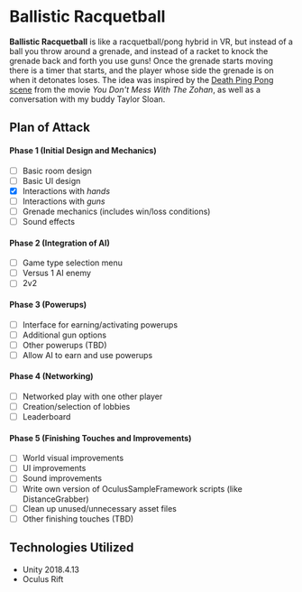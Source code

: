 # Ballistic Racquetball

**Ballistic Racquetball** is like a racquetball/pong hybrid in VR, but instead of a ball you throw around a grenade,
and instead of a racket to knock the grenade back and forth you use guns! Once the grenade starts moving there is a
timer that starts, and the player whose side the grenade is on when it detonates loses. The idea was inspired by the 
[Death Ping Pong scene](https://www.youtube.com/watch?v=xyv30nT955g) from the movie *You Don't Mess With The Zohan*, 
as well as a conversation with my buddy Taylor Sloan.

## Plan of Attack

#### Phase 1 (Initial Design and Mechanics)

- [ ] Basic room design
- [ ] Basic UI design
- [x] Interactions with *hands*
- [ ] Interactions with *guns*
- [ ] Grenade mechanics (includes win/loss conditions)
- [ ] Sound effects

#### Phase 2 (Integration of AI)

- [ ] Game type selection menu
- [ ] Versus 1 AI enemy
- [ ] 2v2

#### Phase 3 (Powerups)

- [ ] Interface for earning/activating powerups
- [ ] Additional gun options
- [ ] Other powerups (TBD)
- [ ] Allow AI to earn and use powerups

#### Phase 4 (Networking)

- [ ] Networked play with one other player
- [ ] Creation/selection of lobbies
- [ ] Leaderboard

#### Phase 5 (Finishing Touches and Improvements)

- [ ] World visual improvements
- [ ] UI improvements
- [ ] Sound improvements
- [ ] Write own version of OculusSampleFramework scripts (like DistanceGrabber)
- [ ] Clean up unused/unnecessary asset files
- [ ] Other finishing touches (TBD)

## Technologies Utilized

- Unity 2018.4.13
- Oculus Rift

